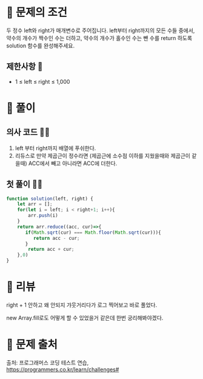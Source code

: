 # 📌 문제의 조건
두 정수 left와 right가 매개변수로 주어집니다. left부터 right까지의 모든 수들 중에서, 약수의 개수가 짝수인 수는 더하고, 약수의 개수가 홀수인 수는 뺀 수를 return 하도록 solution 함수를 완성해주세요.

## 제한사항 🤔
* 1 ≤ left ≤ right ≤ 1,000

# 📌 풀이
## 의사 코드 👨‍💻
1. left 부터 right까지 배열에 푸쉬한다.
2. 리듀스로 만약 제곱근이 정수라면 (제곱근에 소수점 이하를 지웠을때와 제곱근이 같을때) ACC에서 빼고 아니라면 ACC에 더한다.

## 첫 풀이 👨‍💻

```jsx
function solution(left, right) {
    let arr = [];
    for(let i = left; i < right+1; i++){
        arr.push(i)
    }
    return arr.reduce((acc, cur)=>{
       if(Math.sqrt(cur) === Math.floor(Math.sqrt(cur))){
          return acc - cur;
       } 
        return acc + cur;
    },0)
}
```


# 📌 리뷰
right + 1 안하고 왜 안되지 갸웃거리다가 로그 찍어보고 바로 풀었다.

new Array.fill로도 어떻게 할 수 있었을거 같은데 한번 궁리해봐야겠다.


# 📌 문제 출처
출처: 프로그래머스 코딩 테스트 연습, https://programmers.co.kr/learn/challenges# 
